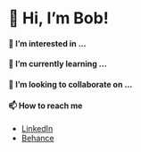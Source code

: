 # 👋 Hi, I’m Bob! 

#### 👀 I’m interested in ...
#### 🌱 I’m currently learning ...
#### 💞️ I’m looking to collaborate on ...
#### 📫 How to reach me
- [LinkedIn](https://www.linkedin.com/in/3bobchen/)
- [Behance](https://www.behance.net/bobchen10)

<!---
3bobchen/3bobchen is a ✨ special ✨ repository because its `README.md` (this file) appears on your GitHub profile.
You can click the Preview link to take a look at your changes.
--->
